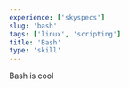 ```yaml
---
experience: ['skyspecs']
slug: 'bash'
tags: ['linux', 'scripting']
title: 'Bash'
type: 'skill'
---
```

Bash is cool